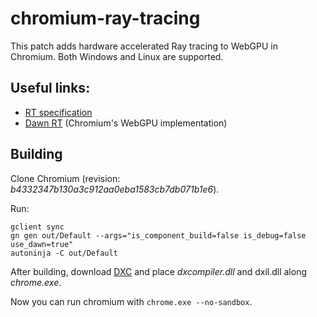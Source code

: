 # chromium-ray-tracing

This patch adds hardware accelerated Ray tracing to WebGPU in Chromium. Both Windows and Linux are supported.


## Useful links:
 - [RT specification](https://github.com/maierfelix/dawn-ray-tracing/blob/master/RT_SPEC.md)
 - [Dawn RT](https://github.com/maierfelix/dawn-ray-tracing) (Chromium's WebGPU implementation)

## Building

Clone Chromium (revision: *b4332347b130a3c912aa0eba1583cb7db071b1e6*).<br/>

Run:
````
gclient sync
gn gen out/Default --args="is_component_build=false is_debug=false use_dawn=true"
autoninja -C out/Default
````

After building, download [DXC](https://github.com/microsoft/DirectXShaderCompiler/releases) and place *dxcompiler.dll* and dxil.dll along *chrome.exe*.<br/>

Now you can run chromium with `chrome.exe --no-sandbox`.
